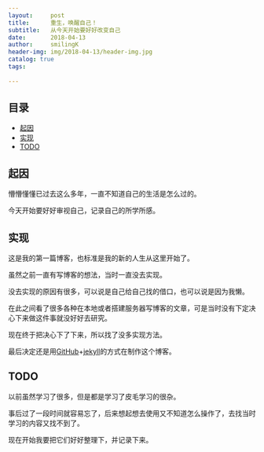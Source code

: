 ```yaml
---
layout:     post
title:      重生，唤醒自己！
subtitle:   从今天开始要好好改变自己
date:       2018-04-13
author:     smilingK
header-img: img/2018-04-13/header-img.jpg
catalog: true
tags:
    
---
```


## 目录

- [起因](#1)
- [实现](#2)
- [TODO](#3)

<span id="1"></span>

## 起因

懵懵懂懂已过去这么多年，一直不知道自己的生活是怎么过的。

今天开始要好好审视自己，记录自己的所学所感。

<span id="2" ></span>

## 实现

这是我的第一篇博客，也标准是我的新的人生从这里开始了。

虽然之前一直有写博客的想法，当时一直没去实现。

没去实现的原因有很多，可以说是自己给自己找的借口，也可以说是因为我懒。

在此之间看了很多各种在本地或者搭建服务器写博客的文章，可是当时没有下定决心下来做这件事就没好好去研究。

现在终于把决心下了下来，所以找了没多实现方法。

最后决定还是用[GitHub](https://github.com/smilingK)+[jekyll](http://www.jekyll.com.cn/)的方式在制作这个博客。

<span id="3"> </span>

## TODO 

以前虽然学习了很多，但是都是学习了皮毛学习的很杂。

事后过了一段时间就容易忘了，后来想起想去使用又不知道怎么操作了，去找当时学习的内容又找不到了。

现在开始我要把它们好好整理下，并记录下来。